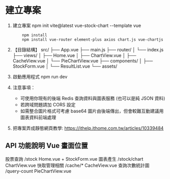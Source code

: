 # 建立專案
1. 建立專案 npm init vite@latest vue-stock-chart --template vue
    ```
        npm install
        npm install vue-router element-plus axios chart.js vue-chartjs
    ```
2. 【目錄結構】
        src/
        ├── App.vue
        ├── main.js
        ├── router/
        │   └── index.js
        ├── views/
        │   ├── Home.vue
        │   ├── ChartView.vue
        │   ├── CacheView.vue
        │   └── PieChartView.vue
        ├── components/
        │   ├── StockForm.vue
        │   └── ResultList.vue
        └── assets/

3. 啟動應用程式 npm run dev
4. 注意事項：
    - 可使用你現有的後端 Redis 查詢資料與圖表服務 (也可以是純 JSON 資料)
    - 若跨域問題請加 CORS 設定
    - 如需整合圖片格式可考慮 base64 圖片由後端傳出，但會較難互動建議用圖表資料前端處理
5. 把專案弄成靜態網頁教學: https://ithelp.ithome.com.tw/articles/10339484

## API 功能說明	Vue 畫面位置
股票查詢 /stock	Home.vue + StockForm.vue
圖表產生 /stock/chart	ChartView.vue
快取管理相關 /cache/*	CacheView.vue
查詢次數統計圖 /query-count	PieChartView.vue
